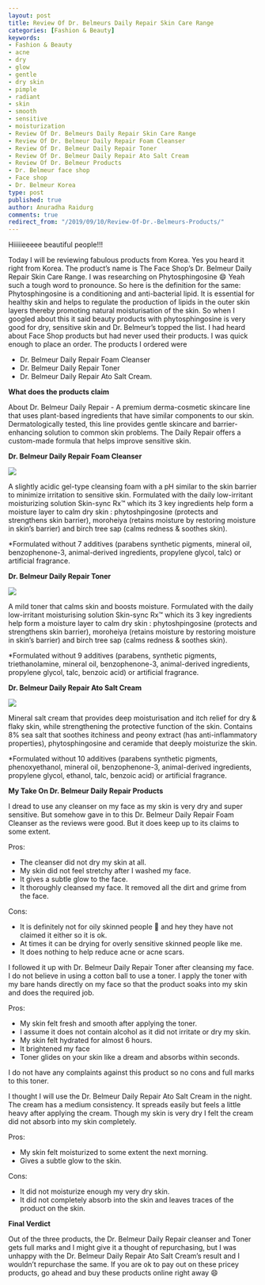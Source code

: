 ```yaml
---
layout: post
title: Review Of Dr. Belmeurs Daily Repair Skin Care Range
categories: [Fashion & Beauty]
keywords:
- Fashion & Beauty
- acne
- dry
- glow
- gentle
- dry skin
- pimple
- radiant
- skin
- smooth
- sensitive
- moisturization 
- Review Of Dr. Belmeurs Daily Repair Skin Care Range
- Review Of Dr. Belmeur Daily Repair Foam Cleanser 
- Review Of Dr. Belmeur Daily Repair Toner
- Review Of Dr. Belmeur Daily Repair Ato Salt Cream
- Review Of Dr. Belmeur Products
- Dr. Belmeur face shop
- Face shop
- Dr. Belmeur Korea
type: post
published: true
author: Anuradha Raidurg
comments: true
redirect_from: "/2019/09/10/Review-Of-Dr.-Belmeurs-Products/"
---
```


Hiiiiieeeee beautiful people!!!

Today I will be reviewing fabulous products from Korea. Yes you heard it right from Korea. 
The product’s name is The Face Shop’s Dr. Belmeur Daily Repair Skin Care Range. 
I was researching on Phytosphingosine :smile: Yeah such a tough word to pronounce. 
So here is the definition for the same: Phytosphingosine is a conditioning and anti-bacterial lipid. 
It is essential for healthy skin and helps to regulate the production of lipids in the outer skin layers 
thereby promoting natural moisturisation of the skin. So when I googled about this it said beauty products with 
phytosphingosine is very good for dry, sensitive skin and Dr. Belmeur’s topped the list. 
I had heard about Face Shop products but had never used their products. 
I was quick enough to place an order. 
The products I ordered were 
 * Dr. Belmeur Daily Repair Foam Cleanser
 * Dr. Belmeur Daily Repair Toner 
 * Dr. Belmeur Daily Repair Ato Salt Cream.
<!--more-->
 
**What does the products claim**

About Dr. Belmeur Daily Repair - A premium derma-cosmetic skincare line that uses plant-based ingredients that have similar components 
to our skin. Dermatologically tested, this line provides gentle skincare and barrier-enhancing solution to common skin problems.
The Daily Repair offers a custom-made formula that helps improve sensitive skin.

**Dr. Belmeur Daily Repair Foam Cleanser** 

<img src="/assets/BelmeurCleanser.JPG" />

A slightly acidic gel-type cleansing foam with a pH similar to the skin barrier to minimize 
irritation to sensitive skin. Formulated with the daily low-irritant moisturizing solution Skin-sync Rx™ which its 
3 key ingredients help form a moisture layer to calm dry skin : phytoshpingosine (protects and strengthens skin barrier), 
moroheiya (retains moisture by restoring moisture in skin’s barrier) and birch tree sap (calms redness & soothes skin).

*Formulated without 7 additives (parabens synthetic pigments, mineral oil, benzophenone-3, animal-derived ingredients, 
propylene glycol, talc) or artificial fragrance.

**Dr. Belmeur Daily Repair Toner** 

<img src="/assets/BelmeurToner.JPG" />

A mild toner that calms skin and boosts moisture. Formulated with the daily low-irritant 
moisturising solution Skin-sync Rx™ which its 3 key ingredients help form a moisture layer to calm dry skin : 
phytoshpingosine (protects and strengthens skin barrier), moroheiya (retains moisture by restoring moisture in skin’s barrier) 
and birch tree sap (calms redness & soothes skin).

*Formulated without 9 additives (parabens, synthetic pigments, triethanolamine, mineral oil, benzophenone-3, 
animal-derived ingredients, propylene glycol, talc, benzoic acid) or artificial fragrance.

**Dr. Belmeur Daily Repair Ato Salt Cream** 

<img src="/assets/BelmeurAto.JPG" />

Mineral salt cream that provides deep moisturisation and itch relief for dry & flaky skin, 
while strengthening the protective function of the skin. Contains 8% sea salt that soothes itchiness and peony extract 
(has anti-inflammatory properties), phytosphingosine and ceramide that deeply moisturize the skin. 

*Formulated without 10 additives (parabens synthetic pigments, phenoxyethanol, mineral oil, benzophenone-3, animal-derived ingredients, 
propylene glycol, ethanol, talc, benzoic acid) or artificial fragrance.

**My Take On Dr. Belmeur Daily Repair Products**

I dread to use any cleanser on my face as my skin is very dry and super sensitive. But somehow gave in to this Dr. Belmeur Daily Repair Foam Cleanser as the reviews were good. But it does keep up to its claims to some extent. 

Pros:

* The cleanser did not dry my skin at all. 
* My skin did not feel stretchy after I washed my face. 
* It gives a subtle glow to the face.
* It thoroughly cleansed my face. It removed all the dirt and grime from the face.

Cons:

* It is definitely not for oily skinned people  and hey they have not claimed it either so it is ok.
* At times it can be drying for overly sensitive skinned people like me. 
* It does nothing to help reduce acne or acne scars.

I followed it up with Dr. Belmeur Daily Repair Toner after cleansing my face. I do not believe in using a cotton ball to use a toner. I apply the toner with my bare hands directly on my face so that the product soaks into my skin and does the required job. 

Pros:

* My skin felt fresh and smooth after applying the toner. 
* I assume it does not contain alcohol as it did not irritate or dry my skin. 
* My skin felt hydrated for almost 6 hours.
* It brightened my face 
* Toner glides on your skin like a dream and absorbs within seconds. 

I do not have any complaints against this product so no cons and full marks to this toner. 

I thought I will use the Dr. Belmeur Daily Repair Ato Salt Cream in the night. The cream has a medium consistency. It spreads easily but feels a little heavy after applying the cream. Though my skin is very dry I felt the cream did not absorb into my skin completely. 

Pros:

* My skin felt moisturized to some extent the next morning.
* Gives a subtle glow to the skin.

Cons:

* It did not moisturize enough my very dry skin. 
* It did not completely absorb into the skin and leaves traces of the product on the skin.

**Final Verdict**

Out of the three products, the Dr. Belmeur Daily Repair cleanser and Toner gets full marks and I might give it a thought of repurchasing, but I was unhappy with the Dr. Belmeur Daily Repair Ato Salt Cream’s result and I wouldn’t repurchase the same. If you are ok to pay out on these pricey products, go ahead and buy these products online right away :smile:
